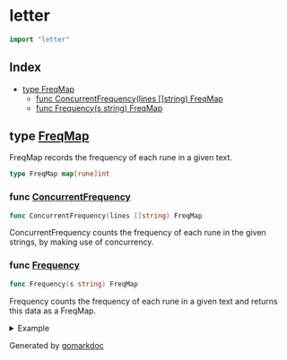 <!-- Code generated by gomarkdoc. DO NOT EDIT -->

# letter

```go
import "letter"
```

## Index

- [type FreqMap](<#type-freqmap>)
  - [func ConcurrentFrequency(lines []string) FreqMap](<#func-concurrentfrequency>)
  - [func Frequency(s string) FreqMap](<#func-frequency>)


## type [FreqMap](<https://github.com/vpayno/exercism-workspace/blob/main/go/parallel-letter-frequency/parallel_letter_frequency.go#L4>)

FreqMap records the frequency of each rune in a given text.

```go
type FreqMap map[rune]int
```

### func [ConcurrentFrequency](<https://github.com/vpayno/exercism-workspace/blob/main/go/parallel-letter-frequency/parallel_letter_frequency.go#L18>)

```go
func ConcurrentFrequency(lines []string) FreqMap
```

ConcurrentFrequency counts the frequency of each rune in the given strings, by making use of concurrency.

### func [Frequency](<https://github.com/vpayno/exercism-workspace/blob/main/go/parallel-letter-frequency/parallel_letter_frequency.go#L8>)

```go
func Frequency(s string) FreqMap
```

Frequency counts the frequency of each rune in a given text and returns this data as a FreqMap.

<details><summary>Example</summary>
<p>

```go
{
	fmt.Println(Frequency("abcbccbd"))

}
```

#### Output

```
map[97:1 98:3 99:3 100:1]
```

</p>
</details>



Generated by [gomarkdoc](<https://github.com/princjef/gomarkdoc>)
